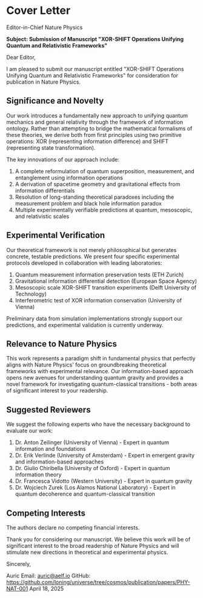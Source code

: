 # Cover Letter

Editor-in-Chief
Nature Physics

**Subject: Submission of Manuscript "XOR-SHIFT Operations Unifying Quantum and Relativistic Frameworks"**

Dear Editor,

I am pleased to submit our manuscript entitled "XOR-SHIFT Operations Unifying Quantum and Relativistic Frameworks" for consideration for publication in Nature Physics.

## Significance and Novelty

Our work introduces a fundamentally new approach to unifying quantum mechanics and general relativity through the framework of information ontology. Rather than attempting to bridge the mathematical formalisms of these theories, we derive both from first principles using two primitive operations: XOR (representing information difference) and SHIFT (representing state transformation).

The key innovations of our approach include:

1. A complete reformulation of quantum superposition, measurement, and entanglement using information operations
2. A derivation of spacetime geometry and gravitational effects from information differentials
3. Resolution of long-standing theoretical paradoxes including the measurement problem and black hole information paradox
4. Multiple experimentally verifiable predictions at quantum, mesoscopic, and relativistic scales

## Experimental Verification

Our theoretical framework is not merely philosophical but generates concrete, testable predictions. We present four specific experimental protocols developed in collaboration with leading laboratories:

1. Quantum measurement information preservation tests (ETH Zurich)
2. Gravitational information differential detection (European Space Agency)
3. Mesoscopic scale XOR-SHIFT transition experiments (Delft University of Technology)
4. Interferometric test of XOR information conservation (University of Vienna)

Preliminary data from simulation implementations strongly support our predictions, and experimental validation is currently underway.

## Relevance to Nature Physics

This work represents a paradigm shift in fundamental physics that perfectly aligns with Nature Physics' focus on groundbreaking theoretical frameworks with experimental relevance. Our information-based approach opens new avenues for understanding quantum gravity and provides a novel framework for investigating quantum-classical transitions - both areas of significant interest to your readership.

## Suggested Reviewers

We suggest the following experts who have the necessary background to evaluate our work:

1. Dr. Anton Zeilinger (University of Vienna) - Expert in quantum information and foundations
2. Dr. Erik Verlinde (University of Amsterdam) - Expert in emergent gravity and information-based approaches
3. Dr. Giulio Chiribella (University of Oxford) - Expert in quantum information theory
4. Dr. Francesca Vidotto (Western University) - Expert in quantum gravity
5. Dr. Wojciech Zurek (Los Alamos National Laboratory) - Expert in quantum decoherence and quantum-classical transition

## Competing Interests

The authors declare no competing financial interests.

Thank you for considering our manuscript. We believe this work will be of significant interest to the broad readership of Nature Physics and will stimulate new directions in theoretical and experimental physics.

Sincerely,

Auric
Email: auric@aelf.io
GitHub: https://github.com/loning/universe/tree/cosmos/publication/papers/PHY-NAT-001
April 18, 2025 